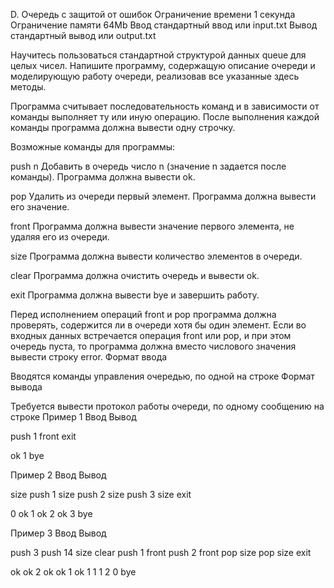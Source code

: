 
D. Очередь с защитой от ошибок
Ограничение времени 	1 секунда
Ограничение памяти 	64Mb
Ввод 	стандартный ввод или input.txt
Вывод 	стандартный вывод или output.txt

Научитесь пользоваться стандартной структурой данных queue для целых чисел. Напишите программу, содержащую описание очереди и моделирующую работу очереди, реализовав все указанные здесь методы. 

Программа считывает последовательность команд и в зависимости от команды выполняет ту или иную операцию. После выполнения каждой команды программа должна вывести одну строчку.

Возможные команды для программы:

push n
Добавить в очередь число n (значение n задается после команды). Программа должна вывести ok.

pop
Удалить из очереди первый элемент. Программа должна вывести его значение.

front
Программа должна вывести значение первого элемента, не удаляя его из очереди.

size
Программа должна вывести количество элементов в очереди.

clear
Программа должна очистить очередь и вывести ok.

exit
Программа должна вывести bye и завершить работу.

Перед исполнением операций front и pop программа должна проверять, содержится ли в очереди хотя бы один элемент. Если во входных данных встречается операция front или pop, и при этом очередь пуста, то программа должна вместо числового значения вывести строку error.
Формат ввода

Вводятся команды управления очередью, по одной на строке
Формат вывода

Требуется вывести протокол работы очереди, по одному сообщению на строке
Пример 1
Ввод
Вывод

push 1
front
exit

	

ok
1
bye

Пример 2
Ввод
Вывод

size
push 1
size
push 2
size
push 3
size
exit

	

0
ok
1
ok
2
ok
3
bye

Пример 3
Ввод
Вывод

push 3
push 14
size
clear
push 1
front
push 2
front
pop
size
pop
size
exit

	

ok
ok
2
ok
ok
1
ok
1
1
1
2
0
bye

